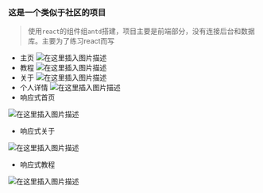 ### 这是一个类似于社区的项目

> 使用`react`的组件组`antd`搭建，项目主要是前端部分，没有连接后台和数据库。主要为了练习react而写

- 主页
![在这里插入图片描述](https://img-blog.csdnimg.cn/20190728201844215.png?x-oss-process=image/watermark,type_ZmFuZ3poZW5naGVpdGk,shadow_10,text_aHR0cHM6Ly9ibG9nLmNzZG4ubmV0L3pob25ncXdfMDA=,size_16,color_FFFFFF,t_70)
- 教程
![在这里插入图片描述](https://img-blog.csdnimg.cn/20190728201912399.png?x-oss-process=image/watermark,type_ZmFuZ3poZW5naGVpdGk,shadow_10,text_aHR0cHM6Ly9ibG9nLmNzZG4ubmV0L3pob25ncXdfMDA=,size_16,color_FFFFFF,t_70)
- 关于
![在这里插入图片描述](https://img-blog.csdnimg.cn/20190728201941463.png?x-oss-process=image/watermark,type_ZmFuZ3poZW5naGVpdGk,shadow_10,text_aHR0cHM6Ly9ibG9nLmNzZG4ubmV0L3pob25ncXdfMDA=,size_16,color_FFFFFF,t_70)
- 个人详情
![在这里插入图片描述](https://img-blog.csdnimg.cn/20190728201548170.png?x-oss-process=image/watermark,type_ZmFuZ3poZW5naGVpdGk,shadow_10,text_aHR0cHM6Ly9ibG9nLmNzZG4ubmV0L3pob25ncXdfMDA=,size_16,color_FFFFFF,t_70)
- 响应式首页

![在这里插入图片描述](https://img-blog.csdnimg.cn/2019072820233350.png?x-oss-process=image/watermark,type_ZmFuZ3poZW5naGVpdGk,shadow_10,text_aHR0cHM6Ly9ibG9nLmNzZG4ubmV0L3pob25ncXdfMDA=,size_16,color_FFFFFF,t_70)
- 响应式关于

![在这里插入图片描述](https://img-blog.csdnimg.cn/20190728202153827.png?x-oss-process=image/watermark,type_ZmFuZ3poZW5naGVpdGk,shadow_10,text_aHR0cHM6Ly9ibG9nLmNzZG4ubmV0L3pob25ncXdfMDA=,size_16,color_FFFFFF,t_70)
- 响应式教程

![在这里插入图片描述](https://img-blog.csdnimg.cn/20190728202306156.png?x-oss-process=image/watermark,type_ZmFuZ3poZW5naGVpdGk,shadow_10,text_aHR0cHM6Ly9ibG9nLmNzZG4ubmV0L3pob25ncXdfMDA=,size_16,color_FFFFFF,t_70)
